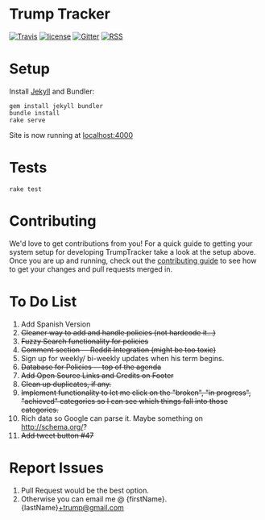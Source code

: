 # Trump Tracker

[![Travis](https://img.shields.io/travis/TrumpTracker/trumptracker.github.io.svg?style=flat-square)](https://travis-ci.org/TrumpTracker/trumptracker.github.io) [![license](https://img.shields.io/github/license/TrumpTracker/trumptracker.github.io.svg?style=flat-square)](https://github.com/TrumpTracker/trumptracker.github.io/blob/master/LICENSE) [![Gitter](https://img.shields.io/gitter/room/TrumpTracker/trumptracker.github.io.svg?style=flat-square)](https://gitter.im/trump-tracker/Lobby) [![RSS](https://img.shields.io/badge/RSS-v2.0-brightgreen.svg?style=flat-square)](https://luithollander.nl/trumptracker/rss.php)

# Setup

Install [Jekyll](https://jekyllrb.com/) and Bundler:

    gem install jekyll bundler
    bundle install
    rake serve

Site is now running at [localhost:4000](http://localhost:4000)

# Tests

    rake test

# Contributing

We'd love to get contributions from you! For a quick guide to getting your system setup for developing TrumpTracker take a look at the setup above. Once you are up and running, check out the [contributing guide](.github/PULL_REQUEST_TEMPLATE.md) to see how to get your changes and pull requests merged in.

# To Do List
1. Add Spanish Version
2. ~~Cleaner way to add and handle policies (not hardcode it...)~~
3. ~~Fuzzy Search functionality for policies~~
4. ~~Comment section -- Reddit Integration (might be too toxic)~~
5. Sign up for weekly/ bi-weekly updates when his term begins.
6. ~~Database for Policies -- top of the agenda~~
7. ~~Add Open Source Links and Credits on Footer~~
8. ~~Clean up duplicates, if any.~~
9. ~~Implement functionality to let me click on the "broken", "in progress", "achieved" categories so I can see which things fall into those categories.~~
10. Rich data so Google can parse it. Maybe something on http://schema.org/?
11. ~~Add tweet button #47~~

# Report Issues
1. Pull Request would be the best option.
2. Otherwise you can email me @ {firstName}.{lastName}+trump@gmail.com
